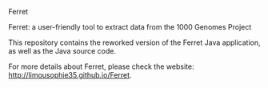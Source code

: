 Ferret

Ferret: a user-friendly tool to extract data from the 1000 Genomes Project

This repository contains the reworked version of the Ferret Java application, as well as the Java source code.

For more details about Ferret, please check the website: http://limousophie35.github.io/Ferret.